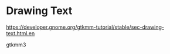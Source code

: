 # Drawing Text #

<https://developer.gnome.org/gtkmm-tutorial/stable/sec-drawing-text.html.en>

gtkmm3
